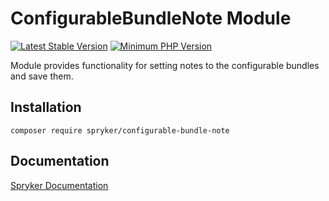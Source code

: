 # ConfigurableBundleNote Module
[![Latest Stable Version](https://poser.pugx.org/spryker/configurable-bundle-note/v/stable.svg)](https://packagist.org/packages/spryker/configurable-bundle-note)
[![Minimum PHP Version](https://img.shields.io/badge/php-%3E%3D%207.3-8892BF.svg)](https://php.net/)

Module provides functionality for setting notes to the configurable bundles and save them.

## Installation

```
composer require spryker/configurable-bundle-note
```

## Documentation

[Spryker Documentation](https://documentation.spryker.com/module_guide/overview.htm)
